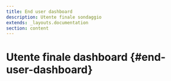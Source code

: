 ```yaml
---
title: End user dashboard
description: Utente finale sondaggio
extends: _layouts.documentation
section: content
---
```


# Utente finale dashboard {#end-user-dashboard}